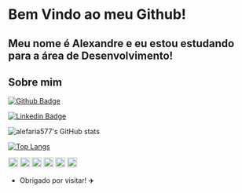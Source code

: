# Bem Vindo ao meu Github!

## Meu nome é Alexandre e eu estou estudando para a área de Desenvolvimento!

## Sobre mim

[![Github Badge](https://img.shields.io/badge/-Github-000?style=flat-square&logo=Github&logoColor=white&link=https://github.com/alefaria577)](https://github.com/alefaria577)

[![Linkedin Badge](https://img.shields.io/badge/-LinkedIn-blue?style=flat-square&logo=Linkedin&logoColor=white&link=https://www.linkedin.com/in/alexandrefariadev/)](https://www.linkedin.com/in/alexandrefariadev)


![alefaria577's GitHub stats](https://github-readme-stats.vercel.app/api?username=alefaria577&show_icons=false&hide=issues,stars)

[![Top Langs](https://github-readme-stats.vercel.app/api/top-langs/?username=alefaria577&layout=donut-vertical)](https://github.com/alefaria577/github-readme-stats)





<code><img height="20" src="https://img.shields.io/badge/C-00599C?style=for-the-badge&logo=c&logoColor=white"></code>
<code><img height="20" src="https://img.shields.io/badge/Java-ED8B00?style=for-the-badge&logo=java&logoColor=white"></code>
<code><img height="20" src="https://img.shields.io/badge/JavaScript-323330?style=for-the-badge&logo=javascript&logoColor=F7DF1E"></code>
<code><img height="20" src="https://img.shields.io/badge/CSS3-1572B6?style=for-the-badge&logo=css3&logoColor=white"></code>
<code><img height="20" src="https://img.shields.io/badge/React-20232A?style=for-the-badge&logo=react&logoColor=61DAFB"></code>
<code><img height="20" src="https://img.shields.io/badge/Node%20js-339933?style=for-the-badge&logo=nodedotjs&logoColor=white"></code>
 
- Obrigado por visitar! :airplane:


